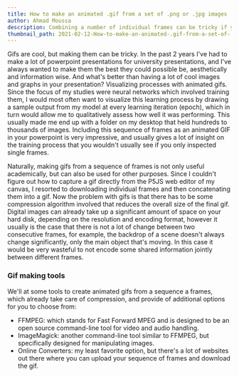 ```yaml
---
title: How to make an animated .gif from a set of .png or .jpg images
author: Ahmad Moussa
description: Combining a number of individual frames can be tricky if you haven't done it before, in this article we discuss a number of ways to accomplish it.
thumbnail_path: 2021-02-12-How-to-make-an-animated-.gif-from-a-set-of-.png-or-.jpg-images.png
---
```


Gifs are cool, but making them can be tricky. In the past 2 years I've had to make a lot of powerpoint presentations for university presentations, and I've always wanted to make them the best they could possible be, aesthetically and information wise. And what's better than having a lot of cool images and graphs in your presentation? Visualizing processes with animated gifs. Since the focus of my studies were neural networks which involved training them, I would most often want to visualize this learning process by drawing a sample output from my model at every learning iteration (epoch), which in turn would allow me to qualitatively assess how well it was performing. This usually made me end up with a folder on my desktop that held hundreds to thousands of images. Including this sequence of frames as an animated GIF in your powerpoint is very impressive, and usually gives a lot of insight on the training process that you wouldn't usually see if you only inspected single frames.

Naturally, making gifs from a sequence of frames is not only useful academically, but can also be used for other purposes. Since I couldn't figure out how to capture a gif directly from the P5JS web editor of my canvas, I resorted to downloading individual frames and then concatenating them into a gif. Now the problem with gifs is that there has to be some compression algorithm involved that reduces the overall size of the final gif. Digital images can already take up a significant amount of space on your hard disk, depending on the resolution and encoding format, however it usually is the case that there is not a lot of change between two consecutive frames, for example, the backdrop of a scene doesn't always change significantly, only the main object that's moving. In this case it would be very wasteful to not encode some shared information jointly between different frames.

<h3>Gif making tools</h3>
We'll at some tools to create animated gifs from a sequence a frames, which already take care of compression, and provide of additional options for you to choose from:
<ul>
  <li>FFMPEG: which stands for Fast Forward MPEG and is designed to be an open source command-line tool for video and audio handling.</li>
  <li>ImageMagick: another command-line tool similar to FFMPEG, but specifically designed for manipulating images.</li>
  <li>Online Converters: my least favorite option, but there's a lot of websites out there where you can upload your sequence of frames and download the gif.</li>
  </ul>
